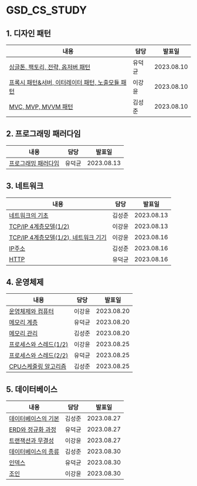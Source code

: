 # GSD_CS_STUDY

## 1. 디자인 패턴

| 내용                                                                                                                                                                                                                         | 담당   | 발표일     |
| ---------------------------------------------------------------------------------------------------------------------------------------------------------------------------------------------------------------------------- | ------ | ---------- |
| [싱글톤, 팩토리, 전략, 옵저버 패턴](https://github.com/GangSeongDokk/GSD_CS_STUDY/blob/main/1.1%20%EB%94%94%EC%9E%90%EC%9D%B8%20%ED%8C%A8%ED%84%B4/%EB%94%94%EC%9E%90%EC%9D%B8%20%ED%8C%A8%ED%84%B4%201-4.md)                | 유덕균 | 2023.08.10 |
| [프록시 패턴&서버, 이터레이터 패턴, 노출모듈 패턴](https://github.com/GangSeongDokk/GSD_CS_STUDY/blob/main/1.1%20%EB%94%94%EC%9E%90%EC%9D%B8%20%ED%8C%A8%ED%84%B4/%EB%94%94%EC%9E%90%EC%9D%B8%20%ED%8C%A8%ED%84%B4%205-7.md) | 이강윤 | 2023.08.10 |
| [MVC, MVP, MVVM 패턴](https://github.com/GangSeongDokk/GSD_CS_STUDY/blob/main/1.1%20%EB%94%94%EC%9E%90%EC%9D%B8%20%ED%8C%A8%ED%84%B4/%EB%94%94%EC%9E%90%EC%9D%B8%20%ED%8C%A8%ED%84%B4%201-4.md)                              | 김성준 | 2023.08.10 |

## 2. 프로그래밍 패러다임

| 내용                                                                                                                                                                                                                                                             | 담당   | 발표일     |
| ---------------------------------------------------------------------------------------------------------------------------------------------------------------------------------------------------------------------------------------------------------------- | ------ | ---------- |
| [프로그래밍 패러다임](https://github.com/GangSeongDokk/GSD_CS_STUDY/blob/main/2.%20%ED%94%84%EB%A1%9C%EA%B7%B8%EB%9E%98%EB%B0%8D%20%ED%8C%A8%EB%9F%AC%EB%8B%A4%EC%9E%84/%ED%94%84%EB%A1%9C%EA%B7%B8%EB%9E%98%EB%B0%8D%20%ED%8C%A8%EB%9F%AC%EB%8B%A4%EC%9E%84.md) | 유덕균 | 2023.08.13 |

## 3. 네트워크

| 내용                                                                                                                                                                                                   | 담당   | 발표일     |
| ------------------------------------------------------------------------------------------------------------------------------------------------------------------------------------------------------ | ------ | ---------- |
| [네트워크의 기초](https://github.com/GangSeongDokk/GSD_CS_STUDY/blob/main/3.%20%EB%84%A4%ED%8A%B8%EC%9B%8C%ED%81%AC/%EB%84%A4%ED%8A%B8%EC%9B%8C%ED%81%AC%EC%9D%98%20%EA%B8%B0%EC%B4%88.md)             | 김성준 | 2023.08.13 |
| [TCP/IP 4계층모델(1/2)](https://github.com/GangSeongDokk/GSD_CS_STUDY/blob/main/3.%20%EB%84%A4%ED%8A%B8%EC%9B%8C%ED%81%AC/%EA%B3%84%EC%B8%B5%EA%B5%AC%EC%A1%B0.md)                                     | 이강윤 | 2023.08.13 |
| [TCP/IP 4계층모델(1/2), 네트워크 기기](https://github.com/GangSeongDokk/GSD_CS_STUDY/blob/main/3.%20%EB%84%A4%ED%8A%B8%EC%9B%8C%ED%81%AC/%EB%84%A4%ED%8A%B8%EC%9B%8C%ED%81%AC%20%EA%B8%B0%EA%B8%B0.md) | 이강윤 | 2023.08.16 |
| [IP주소](https://github.com/GangSeongDokk/GSD_CS_STUDY/blob/main/3.%20%EB%84%A4%ED%8A%B8%EC%9B%8C%ED%81%AC/IP%EC%A3%BC%EC%86%8C.md)                                                                    | 김성준 | 2023.08.16 |
| [HTTP](https://github.com/GangSeongDokk/GSD_CS_STUDY/blob/main/3.%20%EB%84%A4%ED%8A%B8%EC%9B%8C%ED%81%AC/HTTP.md)                                                                                      | 유덕균 | 2023.08.16 |

## 4. 운영체제

| 내용                                                                                                                                                                                                  | 담당   | 발표일     |
| ----------------------------------------------------------------------------------------------------------------------------------------------------------------------------------------------------- | ------ | ---------- |
| [운영체제와 컴퓨터](https://github.com/GangSeongDokk/GSD_CS_STUDY/blob/main/4.%20%EC%9A%B4%EC%98%81%EC%B2%B4%EC%A0%9C/%EC%9A%B4%EC%98%81%EC%B2%B4%EC%A0%9C%EC%99%80%20%EC%BB%B4%ED%93%A8%ED%84%B0.md) | 이강윤 | 2023.08.20 |
| [메모리 계층](https://github.com/GangSeongDokk/GSD_CS_STUDY/blob/main/4.%20%EC%9A%B4%EC%98%81%EC%B2%B4%EC%A0%9C/%EB%A9%94%EB%AA%A8%EB%A6%AC%20%EA%B3%84%EC%B8%B5.md)                                  | 유덕균 | 2023.08.20 |
| [메모리 관리](https://github.com/GangSeongDokk/GSD_CS_STUDY/blob/main/4.%20%EC%9A%B4%EC%98%81%EC%B2%B4%EC%A0%9C/%EB%A9%94%EB%AA%A8%EB%A6%AC%20%EA%B4%80%EB%A6%AC.md)                                  | 김성준 | 2023.08.20 |
| [프로세스와 스레드(1/2)](./4.%20%EC%9A%B4%EC%98%81%EC%B2%B4%EC%A0%9C/%ED%94%84%EB%A1%9C%EC%84%B8%EC%8A%A4%EC%99%80%20%EC%8A%A4%EB%A0%88%EB%93%9C1.md)                                                 | 이강윤 | 2023.08.25 |
| [프로세스와 스레드(2/2)](./4.%20%EC%9A%B4%EC%98%81%EC%B2%B4%EC%A0%9C/%ED%94%84%EB%A1%9C%EC%84%B8%EC%8A%A4%EC%99%80%20%EC%8A%A4%EB%A0%88%EB%93%9C2.md)                                                 | 유덕균 | 2023.08.25 |
| [CPU스케줄링 알고리즘](./4.%20%EC%9A%B4%EC%98%81%EC%B2%B4%EC%A0%9C/CPU%EC%8A%A4%EC%BC%80%EC%A4%84%EB%A7%81%20%EC%95%8C%EA%B3%A0%EB%A6%AC%EC%A6%98.md)                                                 | 김성준 | 2023.08.25 |

## 5. 데이터베이스

| 내용                                                                | 담당   | 발표일     |
| ------------------------------------------------------------------- | ------ | ---------- |
| [데이터베이스의 기본](./5.%20데이터베이스/데이터베이스의%20기본.md) | 김성준 | 2023.08.27 |
| [ERD와 정규화 과정](./5.%20데이터베이스/ERD와%20정규화%20과정.md)   | 유덕균 | 2023.08.27 |
| [트랜잭션과 무결성](./5.%20데이터베이스/트랜잭션과%20무결성.md)     | 이강윤 | 2023.08.27 |
|[데이터베이스의 종류](./5.%20데이터베이스/데이터베이스의%20종류.md)|김성준|2023.08.30|
|[인덱스](./5.%20데이터베이스/인덱스.md)|유덕균|2023.08.30|
|[조인](./5.%20데이터베이스/조인.md)|이강윤|2023.08.30|
